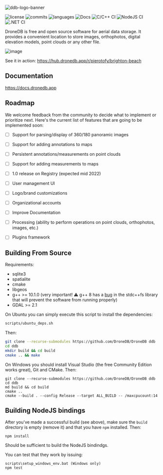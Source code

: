 ![ddb-logo-banner](https://user-images.githubusercontent.com/1951843/86480474-0fcc4280-bd1c-11ea-8663-a7a37f631565.png)

![license](https://img.shields.io/github/license/DroneDB/DroneDB) ![commits](https://img.shields.io/github/commit-activity/m/DroneDB/DroneDB) ![languages](https://img.shields.io/github/languages/top/DroneDB/DroneDB) ![Docs](https://github.com/DroneDB/DroneDB/workflows/Docs/badge.svg) ![C/C++ CI](https://github.com/DroneDB/DroneDB/workflows/C/C++%20CI/badge.svg) ![NodeJS CI](https://github.com/DroneDB/DroneDB/workflows/NodeJS%20CI/badge.svg) ![.NET CI](https://github.com/DroneDB/DroneDB/workflows/.NET%20CI/badge.svg)

DroneDB is free and open source software for aerial data storage. It provides a convenient location to store images, orthophotos, digital elevation models, point clouds or any other file.

![image](https://user-images.githubusercontent.com/1951843/147839499-0c263b47-4e51-437c-adbb-cc0bea50d29f.png)

See it in action: https://hub.dronedb.app/r/pierotofy/brighton-beach

## Documentation

https://docs.dronedb.app

## Roadmap

We welcome feedback from the community to decide what to implement or prioritize next. Here's the current list of features that are going to be implemented soon:

 - [ ] Support for parsing/display of 360/180 panoramic images
 - [ ] Support for adding annotations to maps
 - [ ] Persistent annotations/measurements on point clouds
 - [ ] Support for adding measurements to maps
 - [ ] 1.0 release on Registry (expected mid 2022)
 - [ ] User management UI
 - [ ] Logo/brand customizations
 - [ ] Organizational accounts
 - [ ] Improve Documentation
 - [ ] Processing (ability to perform operations on point clouds, orthophotos, images, etc.)
 - [ ] Plugins framework


## Building From Source

Requirements:
 * sqlite3
 * spatialite
 * cmake
 * libgeos
 * g++ >= 10.1.0 (very important! :warning: g++ 8 has a [bug](https://gcc.gnu.org/bugzilla/show_bug.cgi?id=90050) in the stdc++fs library that will prevent the software from running properly)
 * GDAL >= 2.1
 
On Ubuntu you can simply execute this script to install the dependencies:

```bash
scripts/ubuntu_deps.sh
```

Then:

```bash
git clone --recurse-submodules https://github.com/DroneDB/DroneDB ddb
cd ddb
mkdir build && cd build
cmake .. && make
```

On Windows you should install Visual Studio (the free Community Edition works great), Git and CMake. Then:

```
git clone --recurse-submodules https://github.com/DroneDB/DroneDB ddb
cd ddb
md build && cd build
cmake ..
cmake --build . --config Release --target ALL_BUILD -- /maxcpucount:14
```

## Building NodeJS bindings

After you've made a successful build (see above), make sure the `build` directory is empty (remove it) and that you have `npm` installed. Then:

```
npm install
```

Should be sufficient to build the NodeJS bindindgs.

You can test that they work by issuing:

```
scripts\setup_windows_env.bat (Windows only)
npm test
```

